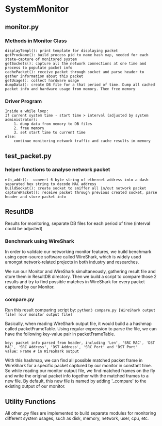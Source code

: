 # SystemMonitor

## monitor.py

### Methods in Monitor Class


	displayTempl(): print template for displaying packet
	getProcName(): build process pid to name hash map, needed for each state-capture of monitored system
	getSockets(): capture all the network connections at one time and process to populate packet info
	cachePacket(): receive packet through socket and parse header to gather information about this packet
	getUsage(): collect hardware usage
	dumpData(): create DB file for a that period of time. Dump all cached packet info and hardware usage from memory. Then free memory

### Driver Program


	Inside a while loop:
	If current system time - start time > interval (adjusted by system administrator):
		1. dump data from memory to DB files
		2. free memory
		3. set start time to current time
	else:
		continue monitoring network traffic and cache results in memory

## test_packet.py

### helper functions to analyse network packet

	eth_addr():  convert 6 byte string of ethernet address into a dash separated hex string to decode MAC address
	buildSocket(): create socket to sniffer all in/out network packet
	capturePacket(): receive packet through previous created socket, parse header and store packet info

## ResultDB
Results for monitoring, separate DB files for each period of time (interval could be adjusted)

### Benchmark using WireShark
In order to validate our networking monitor features, we build benchmark using open-source software called WireShark, which is widely used amongst network-related projects in both industry and researches.

We run our Monitor and WireShark simultaneously, gathering result file and store them in ResultDB directory. Then we build a script to compare those 2 results and try to find possible matches in WireShark for every packet captured by our Monitor.

### compare.py

Run this result comparing script by:
`python3 compare.py [WireShark output file] [our monitor output file]`

Basically, when reading WireShark output file, it would build a a hashmap called packetFrameTable. Using regular expression to parse the file, we can have the following key-value pair in packetFrameTable.

    key: packet info parsed from header, including 'Len', 'SRC MAC', 'DST MAC', 'SRC Address', 'DST Address', 'SRC Port' and 'DST Port'
    value: Frame # in WireShark output

With this hashmap, we can find all possible matched packet frame in WireShark for a specific packet captured by our monitor in constant time. So while reading our monitor output file, we find matched frames on the fly and write the original packet info together with the matched frames to a new file. By default, this new file is named by adding '_compare' to the existing output of our monitor.

## Utility Functions
All other .py files are implemented to build separate modules for monitoring different system usages, such as disk, memory, network, user, cpu, etc.
